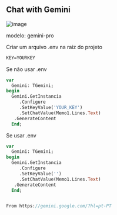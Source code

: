 ## Chat with Gemini

![image](https://github.com/BoscoBecker/Gemini/assets/6303278/8c787c5c-ffc3-4ca7-85c1-d690bd063798)


modelo: gemini-pro

Criar um arquivo .env na raiz do projeto

```pas
KEY=YOURKEY
 ```

Se não usar .env
```pas
var
  Gemini: TGemini;
begin
  Gemini.GetInstancia
     .Configure
     .SetKeyValue('YOUR_KEY')
     .SetChatValue(Memo1.Lines.Text)
   .GenerateContent  
  End;
 ```

Se usar .env
```pas
var
  Gemini: TGemini;
begin
  Gemini.GetInstancia
     .Configure
     .SetKeyValue('')
     .SetChatValue(Memo1.Lines.Text)
   .GenerateContent  
  End;


From https://gemini.google.com/?hl=pt-PT
